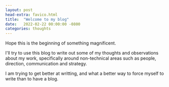 ```yaml
---
layout: post
head-extra: favico.html
title:  "Welcome to my blog"
date:   2022-02-22 00:00:00 -0800
categories: thoughts
---
```

Hope this is the beginning of something magnificent.

I'll try to use this blog to write out some of my thoughts and observations about my work, specifically around non-technical
areas such as people, direction, communication and strategy.

I am trying to get better at writting, and what a better way to force myself to write than to have a blog.